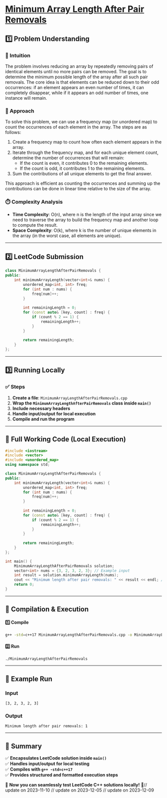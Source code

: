 # **[Minimum Array Length After Pair Removals](https://leetcode.com/problems/minimum-array-length-after-pair-removals/description/)**  

## **1️⃣ Problem Understanding**  
### **📌 Intuition**  
The problem involves reducing an array by repeatedly removing pairs of identical elements until no more pairs can be removed. The goal is to determine the minimum possible length of the array after all such pair removals. The core idea is that elements can be reduced down to their odd occurrences: if an element appears an even number of times, it can completely disappear, while if it appears an odd number of times, one instance will remain.

### **🚀 Approach**  
To solve this problem, we can use a frequency map (or unordered map) to count the occurrences of each element in the array. The steps are as follows:

1. Create a frequency map to count how often each element appears in the array.
2. Iterate through the frequency map, and for each unique element count, determine the number of occurrences that will remain:
   - If the count is even, it contributes 0 to the remaining elements.
   - If the count is odd, it contributes 1 to the remaining elements.
3. Sum the contributions of all unique elements to get the final answer.

This approach is efficient as counting the occurrences and summing up the contributions can be done in linear time relative to the size of the array.

### **⏱️ Complexity Analysis**  
- **Time Complexity**: O(n), where n is the length of the input array since we need to traverse the array to build the frequency map and another loop to compute the result.
- **Space Complexity**: O(k), where k is the number of unique elements in the array (in the worst case, all elements are unique).

---  

## **2️⃣ LeetCode Submission**  
```cpp
class MinimumArrayLengthAfterPairRemovals {
public:
    int minimumArrayLength(vector<int>& nums) {
        unordered_map<int, int> freq;
        for (int num : nums) {
            freq[num]++;
        }
        
        int remainingLength = 0;
        for (const auto& [key, count] : freq) {
            if (count % 2 == 1) {
                remainingLength++;
            }
        }
        
        return remainingLength;
    }
};
```  

---  

## **3️⃣ Running Locally**  
### **✅ Steps**  
1. **Create a file**: `MinimumArrayLengthAfterPairRemovals.cpp`  
2. **Wrap the `MinimumArrayLengthAfterPairRemovals` class inside `main()`**  
3. **Include necessary headers**  
4. **Handle input/output for local execution**  
5. **Compile and run the program**  

---  

## **📝 Full Working Code (Local Execution)**  
```cpp
#include <iostream>
#include <vector>
#include <unordered_map>
using namespace std;

class MinimumArrayLengthAfterPairRemovals {
public:
    int minimumArrayLength(vector<int>& nums) {
        unordered_map<int, int> freq;
        for (int num : nums) {
            freq[num]++;
        }
        
        int remainingLength = 0;
        for (const auto& [key, count] : freq) {
            if (count % 2 == 1) {
                remainingLength++;
            }
        }
        
        return remainingLength;
    }
};

int main() {
    MinimumArrayLengthAfterPairRemovals solution;
    vector<int> nums = {3, 2, 3, 2, 3}; // Example input
    int result = solution.minimumArrayLength(nums);
    cout << "Minimum length after pair removals: " << result << endl; // Expected output: 1
    return 0;
}
```  

---  

## **🔧 Compilation & Execution**  
#### **1️⃣ Compile**  
```bash
g++ -std=c++17 MinimumArrayLengthAfterPairRemovals.cpp -o MinimumArrayLengthAfterPairRemovals
```  

#### **2️⃣ Run**  
```bash
./MinimumArrayLengthAfterPairRemovals
```  

---  

## **🎯 Example Run**  
### **Input**  
```
[3, 2, 3, 2, 3]
```  
### **Output**  
```
Minimum length after pair removals: 1
```  

---  

## **📌 Summary**  
✅ **Encapsulates LeetCode solution inside `main()`**  
✅ **Handles input/output for local testing**  
✅ **Compiles with `g++ -std=c++17`**  
✅ **Provides structured and formatted execution steps**  

🚀 **Now you can seamlessly test LeetCode C++ solutions locally!** 🚀// update on 2023-11-10
// update on 2023-12-05
// update on 2023-12-09
